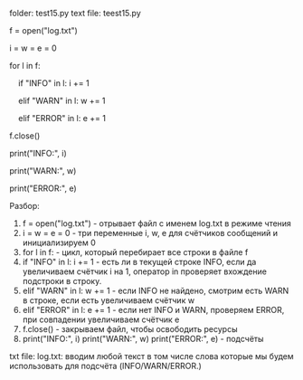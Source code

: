 folder: test15.py
text file: teest15.py 

f = open("log.txt")

i = w = e = 0

for l in f:

    if "INFO" in l: i += 1

    elif "WARN" in l: w += 1

    elif "ERROR" in l: e += 1

f.close()

print("INFO:", i)

print("WARN:", w)

print("ERROR:", e)

Разбор: 
1. f = open("log.txt") - отрывает файл с именем log.txt  в режиме чтения 
2. i = w = e = 0 - три переменные i, w, e для счётчиков сообщений и инициализируем 0
3.  for l in f: -  цикл, который перебирает все строки в файле f
4.  if "INFO" in l: i += 1 -  есть ли в текущей строке INFO, если да увеличиваем счётчик i на 1,  оператор in проверяет вхождение подстроки в строку.
5.  elif "WARN" in l: w += 1 - если INFO не найдено, смотрим есть WARN в строке, если есть увеличиваем счётчик w
6.  elif "ERROR" in l: e += 1 - если нет INFO и WARN, проверяем ERROR, при совпадении увеличиваем счётчик e
7.  f.close() - закрываем файл, чтобы освободить ресурсы
8. print("INFO:", i)
   print("WARN:", w)
   print("ERROR:", e) - подсчёты

txt file: log.txt:
вводим любой текст в том числе слова которые мы будем использовать для подсчёта (INFO/WARN/ERROR.)







